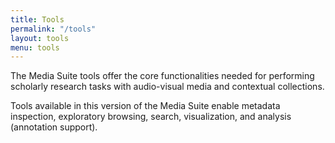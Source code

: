 ```yaml
---
title: Tools
permalink: "/tools"
layout: tools
menu: tools
---
```


The Media Suite tools offer the core functionalities needed for performing scholarly research tasks with audio-visual media and contextual collections.

Tools available in this version of the Media Suite enable metadata inspection, exploratory browsing, search, visualization, and analysis (annotation support).
